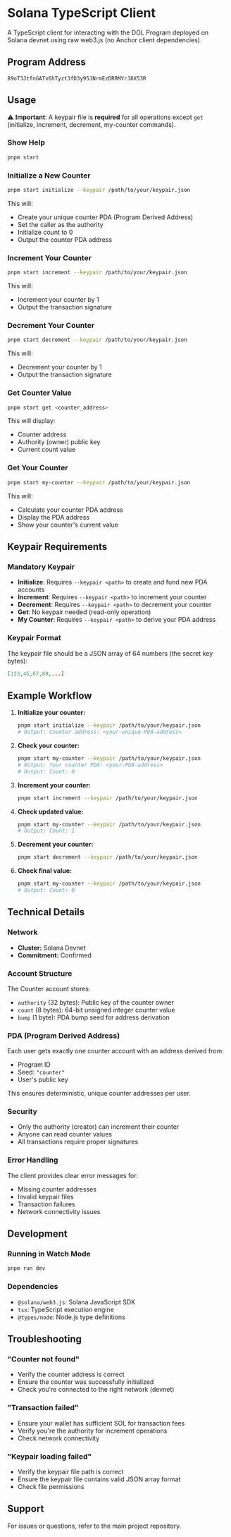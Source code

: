 # Solana TypeScript Client

A TypeScript client for interacting with the DOL Program deployed on Solana devnet using raw web3.js (no Anchor client dependencies).

## Program Address

```
89oT3JtfnGATv6hTyzt3fD3y95JNrmEzDRRMYrJ8X53R
```

## Usage

⚠️ **Important**: A keypair file is **required** for all operations except `get` (initialize, increment, decrement, my-counter commands).

### Show Help

```bash
pnpm start
```

### Initialize a New Counter

```bash
pnpm start initialize --keypair /path/to/your/keypair.json
```

This will:

- Create your unique counter PDA (Program Derived Address)
- Set the caller as the authority
- Initialize count to 0
- Output the counter PDA address

### Increment Your Counter

```bash
pnpm start increment --keypair /path/to/your/keypair.json
```

This will:

- Increment your counter by 1
- Output the transaction signature

### Decrement Your Counter

```bash
pnpm start decrement --keypair /path/to/your/keypair.json
```

This will:

- Decrement your counter by 1
- Output the transaction signature

### Get Counter Value

```bash
pnpm start get <counter_address>
```

This will display:

- Counter address
- Authority (owner) public key
- Current count value

### Get Your Counter

```bash
pnpm start my-counter --keypair /path/to/your/keypair.json
```

This will:

- Calculate your counter PDA address
- Display the PDA address
- Show your counter's current value

## Keypair Requirements

### Mandatory Keypair

- **Initialize**: Requires `--keypair <path>` to create and fund new PDA accounts
- **Increment**: Requires `--keypair <path>` to increment your counter
- **Decrement**: Requires `--keypair <path>` to decrement your counter
- **Get**: No keypair needed (read-only operation)
- **My Counter**: Requires `--keypair <path>` to derive your PDA address

### Keypair Format

The keypair file should be a JSON array of 64 numbers (the secret key bytes):

```json
[123,45,67,89,...]
```

## Example Workflow

1. **Initialize your counter:**

   ```bash
   pnpm start initialize --keypair /path/to/your/keypair.json
   # Output: Counter address: <your-unique-PDA-address>
   ```

2. **Check your counter:**

   ```bash
   pnpm start my-counter --keypair /path/to/your/keypair.json
   # Output: Your counter PDA: <your-PDA-address>
   # Output: Count: 0
   ```

3. **Increment your counter:**

   ```bash
   pnpm start increment --keypair /path/to/your/keypair.json
   ```

4. **Check updated value:**

   ```bash
   pnpm start my-counter --keypair /path/to/your/keypair.json
   # Output: Count: 1
   ```

5. **Decrement your counter:**

   ```bash
   pnpm start decrement --keypair /path/to/your/keypair.json
   ```

6. **Check final value:**
   ```bash
   pnpm start my-counter --keypair /path/to/your/keypair.json
   # Output: Count: 0
   ```

## Technical Details

### Network

- **Cluster:** Solana Devnet
- **Commitment:** Confirmed

### Account Structure

The Counter account stores:

- `authority` (32 bytes): Public key of the counter owner
- `count` (8 bytes): 64-bit unsigned integer counter value
- `bump` (1 byte): PDA bump seed for address derivation

### PDA (Program Derived Address)

Each user gets exactly one counter account with an address derived from:
- Program ID
- Seed: `"counter"`
- User's public key

This ensures deterministic, unique counter addresses per user.

### Security

- Only the authority (creator) can increment their counter
- Anyone can read counter values
- All transactions require proper signatures

### Error Handling

The client provides clear error messages for:

- Missing counter addresses
- Invalid keypair files
- Transaction failures
- Network connectivity issues

## Development

### Running in Watch Mode

```bash
pnpm run dev
```

### Dependencies

- `@solana/web3.js`: Solana JavaScript SDK
- `tsx`: TypeScript execution engine
- `@types/node`: Node.js type definitions

## Troubleshooting

### "Counter not found"

- Verify the counter address is correct
- Ensure the counter was successfully initialized
- Check you're connected to the right network (devnet)

### "Transaction failed"

- Ensure your wallet has sufficient SOL for transaction fees
- Verify you're the authority for increment operations
- Check network connectivity

### "Keypair loading failed"

- Verify the keypair file path is correct
- Ensure the keypair file contains valid JSON array format
- Check file permissions

## Support

For issues or questions, refer to the main project repository.
